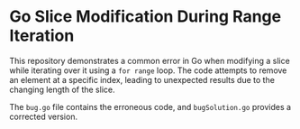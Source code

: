 # Go Slice Modification During Range Iteration
This repository demonstrates a common error in Go when modifying a slice while iterating over it using a `for range` loop.  The code attempts to remove an element at a specific index, leading to unexpected results due to the changing length of the slice.

The `bug.go` file contains the erroneous code, and `bugSolution.go` provides a corrected version.